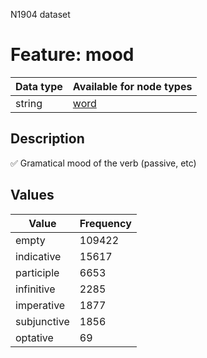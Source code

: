 <p>N1904 dataset</p>

<h1>Feature: mood</h1>

<table>
<thead>
<tr>
  <th>Data type</th>
  <th>Available for node types</th>
</tr>
</thead>
<tbody>
<tr>
  <td>string</td>
  <td><A HREF="featurebynodetype.md#word">word</A></td>
</tr>
</tbody>
</table>

<h2>Description</h2>

<p>✅ Gramatical mood of the verb (passive, etc)</p>

<h2>Values</h2>

<table>
<thead>
<tr>
  <th>Value</th>
  <th>Frequency</th>
</tr>
</thead>
<tbody>
<tr>
  <td>empty</td>
  <td>109422</td>
</tr>
<tr>
  <td>indicative</td>
  <td>15617</td>
</tr>
<tr>
  <td>participle</td>
  <td>6653</td>
</tr>
<tr>
  <td>infinitive</td>
  <td>2285</td>
</tr>
<tr>
  <td>imperative</td>
  <td>1877</td>
</tr>
<tr>
  <td>subjunctive</td>
  <td>1856</td>
</tr>
<tr>
  <td>optative</td>
  <td>69</td>
</tr>
</tbody>
</table>
